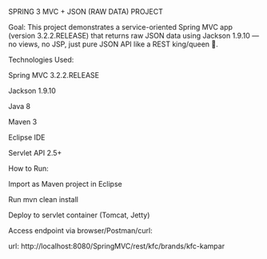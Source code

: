 SPRING 3 MVC + JSON (RAW DATA) PROJECT

Goal:
This project demonstrates a service-oriented Spring MVC app (version 3.2.2.RELEASE) that returns raw JSON data using Jackson 1.9.10 — no views, no JSP, just pure JSON API like a REST king/queen 👑.

Technologies Used:

Spring MVC 3.2.2.RELEASE

Jackson 1.9.10

Java 8

Maven 3

Eclipse IDE

Servlet API 2.5+

How to Run:

Import as Maven project in Eclipse

Run mvn clean install

Deploy to servlet container (Tomcat, Jetty)

Access endpoint via browser/Postman/curl:

url:  http://localhost:8080/SpringMVC/rest/kfc/brands/kfc-kampar